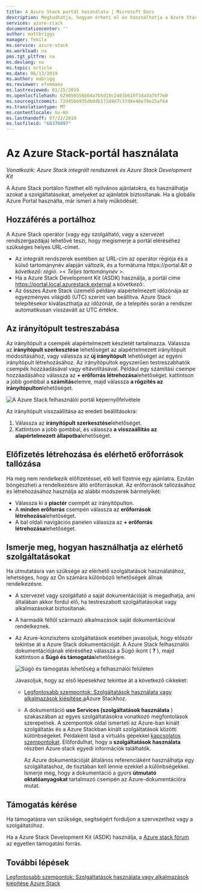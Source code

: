 ```yaml
---
title: A Azure Stack portál használata | Microsoft Docs
description: Megtudhatja, hogyan érheti el és használhatja a Azure Stack a felhasználói portált.
services: azure-stack
documentationcenter: ''
author: mattbriggs
manager: femila
ms.service: azure-stack
ms.workload: na
pms.tgt_pltfrm: na
ms.devlang: na
ms.topic: article
ms.date: 06/13/2019
ms.author: mabrigg
ms.reviewer: efemmano
ms.lastreviewed: 01/25/2019
ms.openlocfilehash: 629056556b04a7b5d19c2463b619f3da3a70f7e0
ms.sourcegitcommit: 72d45bb935db0db172d4d7c37d8e48e79e25af64
ms.translationtype: MT
ms.contentlocale: hu-HU
ms.lasthandoff: 07/22/2019
ms.locfileid: "68376897"
---
```

# <a name="use-the-azure-stack-portal"></a>Az Azure Stack-portál használata

*Vonatkozik: Azure Stack integrált rendszerek és Azure Stack Development Kit*

A Azure Stack portálon fizethet elő nyilvános ajánlatokra, és használhatja azokat a szolgáltatásokat, amelyeket az ajánlatok biztosítanak. Ha a globális Azure Portal használta, már ismeri a hely működését.

## <a name="access-the-portal"></a>Hozzáférés a portálhoz

A Azure Stack operátor (vagy egy szolgáltató, vagy a szervezet rendszergazdája) lehetővé teszi, hogy megismerje a portál eléréséhez szükséges helyes URL-címet.

- Az integrált rendszerek esetében az URL-cím az operátor régiója és a külső tartománynév alapján változik, és a formátuma https://portal.&lt *a következő: régió.* &gt;&lt; *Teljes tartománynév* &gt;.
- Ha a Azure Stack Development Kit (ASDK) használja, a portál címe https://portal.local.azurestack.external a következő:.
- Az összes Azure Stack üzemelő példány alapértelmezett időzónája az egyezményes világidő (UTC) szerint van beállítva. Azure Stack telepítésekor kiválaszthatja az időzónát, de a telepítés során a rendszer automatikusan visszavált az UTC értékre.

## <a name="customize-the-dashboard"></a>Az irányítópult testreszabása

Az irányítópult a csempék alapértelmezett készletét tartalmazza. Válassza az **irányítópult szerkesztése** lehetőséget az alapértelmezett irányítópult módosításához, vagy válassza az **új irányítópult** lehetőséget az egyéni irányítópult létrehozásához. Az irányítópultok egyszerűen testreszabhatók csempék hozzáadásával vagy eltávolításával. Például egy számítási csempe hozzáadásához válassza az **+ erőforrás létrehozása**lehetőséget. kattintson a jobb gombbal a **számítás**elemre, majd válassza **a rögzítés az irányítópulton**lehetőséget.

![A Azure Stack felhasználói portál képernyőfelvétele](media/azure-stack-use-portal/userportal.png)

Az irányítópult visszaállítása az eredeti beállításokra:
1.  Válassza az **irányítópult szerkesztése**lehetőséget. 
2.  Kattintson a jobb gombbal, és válassza **a visszaállítás az alapértelmezett állapotba**lehetőséget.

## <a name="create-subscription-and-browse-available-resources"></a>Előfizetés létrehozása és elérhető erőforrások tallózása

Ha még nem rendelkezik előfizetéssel, elő kell fizetnie egy ajánlatra. Ezután böngészheti a rendelkezésre álló erőforrásokat. Az erőforrások tallózásához és létrehozásához használja az alábbi módszerek bármelyikét:

- Válassza ki a **piactér** csempét az irányítópulton.
- A **minden erőforrás** csempén válassza az **erőforrások létrehozása**lehetőséget.
- A bal oldali navigációs panelen válassza az **+ erőforrás létrehozása**lehetőséget.

## <a name="learn-how-to-use-available-services"></a>Ismerje meg, hogyan használhatja az elérhető szolgáltatásokat

Ha útmutatásra van szüksége az elérhető szolgáltatások használatához, lehetséges, hogy az Ön számára különböző lehetőségek állnak rendelkezésre.

- A szervezet vagy szolgáltató a saját dokumentációját is megadhatja, ami általában akkor fordul elő, ha testreszabott szolgáltatásokat vagy alkalmazásokat biztosítanak.
- A harmadik féltől származó alkalmazások saját dokumentációval rendelkeznek.
- Az Azure-konzisztens szolgáltatások esetében javasoljuk, hogy először tekintse át a Azure Stack dokumentációját. A Azure Stack felhasználói dokumentációjának eléréséhez válassza a Súgó ikont ( **?** ), majd kattintson a **Súgó és támogatás**lehetőségre.

    ![Súgó és támogatás lehetőség a felhasználói felületen](media/azure-stack-use-portal/HelpAndSupport.png)

    Javasoljuk, hogy az első lépésekhez tekintse át a következő cikkeket:

    - [Legfontosabb szempontok: Szolgáltatások használata vagy alkalmazások kiépítése a](azure-stack-considerations.md)Azure Stackhoz.
    - A dokumentáció **use Services (szolgáltatások használata** ) szakaszában az egyes szolgáltatásokra vonatkozó megfontolások szerepelnek. A szempontok oldal ismerteti az Azure-ban kínált szolgáltatás és a Azure Stackban kínált szolgáltatások közötti különbségeket. Példaként lásd a virtuális gépekkel [kapcsolatos szempontokat](azure-stack-vm-considerations.md). Előfordulhat, hogy a **szolgáltatások használata** részben Azure stack egyedi információk találhatók.

      Az Azure dokumentációját általános referenciáként használhatja egy szolgáltatáshoz, de tisztában kell lennie ezekkel a különbségekkel. Ismerje meg, hogy a dokumentáció a gyors **útmutató oktatóanyagokat** tartalmazó csempén az Azure-dokumentációra mutat.

## <a name="get-support"></a>Támogatás kérése

Ha támogatásra van szüksége, segítségért forduljon a szervezethez vagy a szolgáltatóhoz.

Ha a Azure Stack Development Kit (ASDK) használja, a [Azure stack fórum](https://social.msdn.microsoft.com/Forums/azure/home?forum=azurestack) az egyetlen támogatási forrás.

## <a name="next-steps"></a>További lépések

[Legfontosabb szempontok: Szolgáltatások használata vagy alkalmazások kiépítése Azure Stack](azure-stack-considerations.md)
